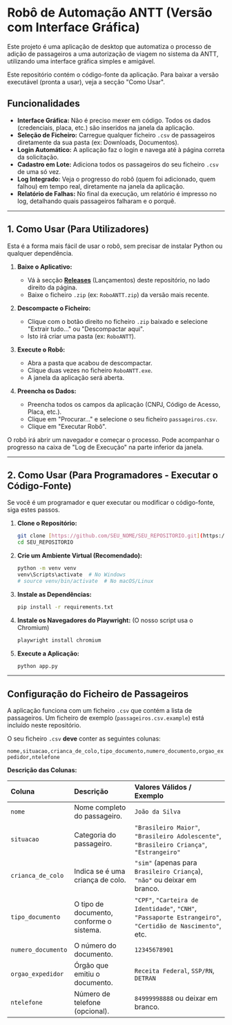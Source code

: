 # Robô de Automação ANTT (Versão com Interface Gráfica)

Este projeto é uma aplicação de desktop que automatiza o processo de adição de passageiros a uma autorização de viagem no sistema da ANTT, utilizando uma interface gráfica simples e amigável.

Este repositório contém o código-fonte da aplicação. Para baixar a versão executável (pronta a usar), veja a secção "Como Usar".



## Funcionalidades

* **Interface Gráfica:** Não é preciso mexer em código. Todos os dados (credenciais, placa, etc.) são inseridos na janela da aplicação.
* **Seleção de Ficheiro:** Carregue qualquer ficheiro `.csv` de passageiros diretamente da sua pasta (ex: Downloads, Documentos).
* **Login Automático:** A aplicação faz o login e navega até à página correta da solicitação.
* **Cadastro em Lote:** Adiciona todos os passageiros do seu ficheiro `.csv` de uma só vez.
* **Log Integrado:** Veja o progresso do robô (quem foi adicionado, quem falhou) em tempo real, diretamente na janela da aplicação.
* **Relatório de Falhas:** No final da execução, um relatório é impresso no log, detalhando quais passageiros falharam e o porquê.

---

## 1. Como Usar (Para Utilizadores)

Esta é a forma mais fácil de usar o robô, sem precisar de instalar Python ou qualquer dependência.

1.  **Baixe o Aplicativo:**
    * Vá à secção **[Releases](https://github.com/SEU_NOME/SEU_REPOSITORIO/releases)** (Lançamentos) deste repositório, no lado direito da página.
    * Baixe o ficheiro `.zip` (ex: `RoboANTT.zip`) da versão mais recente.

2.  **Descompacte o Ficheiro:**
    * Clique com o botão direito no ficheiro `.zip` baixado e selecione "Extrair tudo..." ou "Descompactar aqui".
    * Isto irá criar uma pasta (ex: `RoboANTT`).

3.  **Execute o Robô:**
    * Abra a pasta que acabou de descompactar.
    * Clique duas vezes no ficheiro `RoboANTT.exe`.
    * A janela da aplicação será aberta.

4.  **Preencha os Dados:**
    * Preencha todos os campos da aplicação (CNPJ, Código de Acesso, Placa, etc.).
    * Clique em "Procurar..." e selecione o seu ficheiro `passageiros.csv`.
    * Clique em "Executar Robô".

O robô irá abrir um navegador e começar o processo. Pode acompanhar o progresso na caixa de "Log de Execução" na parte inferior da janela.

---

## 2. Como Usar (Para Programadores - Executar o Código-Fonte)

Se você é um programador e quer executar ou modificar o código-fonte, siga estes passos.

1.  **Clone o Repositório:**
    ```bash
    git clone [https://github.com/SEU_NOME/SEU_REPOSITORIO.git](https://github.com/SEU_NOME/SEU_REPOSITORIO.git)
    cd SEU_REPOSITORIO
    ```

2.  **Crie um Ambiente Virtual (Recomendado):**
    ```bash
    python -m venv venv
    venv\Scripts\activate  # No Windows
    # source venv/bin/activate  # No macOS/Linux
    ```

3.  **Instale as Dependências:**
    ```bash
    pip install -r requirements.txt
    ```

4.  **Instale os Navegadores do Playwright:**
    (O nosso script usa o Chromium)
    ```bash
    playwright install chromium
    ```

5.  **Execute a Aplicação:**
    ```bash
    python app.py
    ```

---

## Configuração do Ficheiro de Passageiros

A aplicação funciona com um ficheiro `.csv` que contém a lista de passageiros. Um ficheiro de exemplo (`passageiros.csv.example`) está incluído neste repositório.

O seu ficheiro `.csv` **deve** conter as seguintes colunas:

`nome,situacao,crianca_de_colo,tipo_documento,numero_documento,orgao_expedidor,ntelefone`

**Descrição das Colunas:**

| Coluna | Descrição | Valores Válidos / Exemplo |
| :--- | :--- | :--- |
| `nome` | Nome completo do passageiro. | `João da Silva` |
| `situacao` | Categoria do passageiro. | `"Brasileiro Maior"`, `"Brasileiro Adolescente"`, `"Brasileiro Criança"`, `"Estrangeiro"` |
| `crianca_de_colo`| Indica se é uma criança de colo. | `"sim"` (apenas para `Brasileiro Criança`), `"não"` ou deixar em branco. |
| `tipo_documento`| O tipo de documento, conforme o sistema. | `"CPF"`, `"Carteira de Identidade"`, `"CNH"`, `"Passaporte Estrangeiro"`, `"Certidão de Nascimento"`, etc. |
| `numero_documento`| O número do documento. | `12345678901` |
| `orgao_expedidor`| Órgão que emitiu o documento. | `Receita Federal`, `SSP/RN`, `DETRAN` |
| `ntelefone` | Número de telefone (opcional). | `84999998888` ou deixar em branco. |